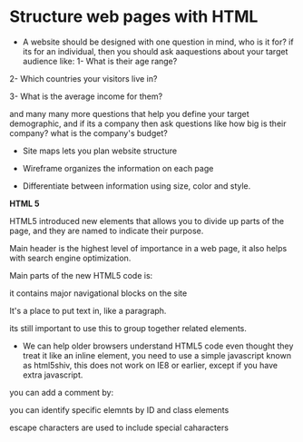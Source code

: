 # Structure web pages with HTML

* A website should be designed with one question in mind, who is it for? if its for an individual, then you should ask aaquestions about your target audience like: 
1- What is their age range?

2- Which countries your visitors live in?

3- What is the average income for them?

and many many more questions that help you define your target demographic, and if its a company then ask questions like how big is their company? what is the company's budget?

* Site maps lets you plan website structure

* Wireframe organizes the information on each page

* Differentiate between information using size, color and style.

**HTML 5**

HTML5 introduced new elements that allows you to divide up parts of the page, and they are named to indicate their purpose.

Main header is the highest level of importance in a web page, it also helps with search engine optimization.

Main parts of the new HTML5 code is: 

> <nav>
it contains major navigational blocks on the site

> <article>
It's a place to put text in, like a paragraph.

> <div>

its still important to use this to group together related elements.

* We can help older browsers understand HTML5 code even thought they treat it like an inline element, you need to use a simple javascript known as html5shiv, this does not work on IE8 or earlier, except if you have extra javascript.

you can add a comment by:
> <!-- -->

you can identify specific elemnts by ID and class elements

escape characters are used to include special caharacters

